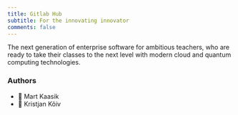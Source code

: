 ```yaml
---
title: Gitlab Hub
subtitle: For the innovating innovator
comments: false
---
```


The next generation of enterprise software for ambitious teachers, who are ready to take their classes to the next level with modern cloud and quantum computing technologies.  

### Authors

- 🐝 Mart Kaasik
- 🐞 Kristjan Kõiv
